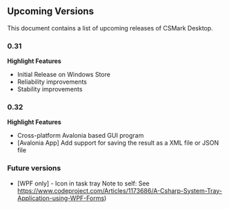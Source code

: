 ## Upcoming Versions
This document contains a list of upcoming releases of CSMark Desktop.

### 0.31
 **Highlight Features**
 * Initial Release on Windows Store
 * Reliability improvements
 * Stability improvements

### 0.32
 **Highlight Features**
 * Cross-platform Avalonia based GUI program
 * [Avalonia App] Add support for saving the result as a XML file or JSON file


### Future versions
* [WPF only] - Icon in task tray
Note to self: See https://www.codeproject.com/Articles/1173686/A-Csharp-System-Tray-Application-using-WPF-Forms)
